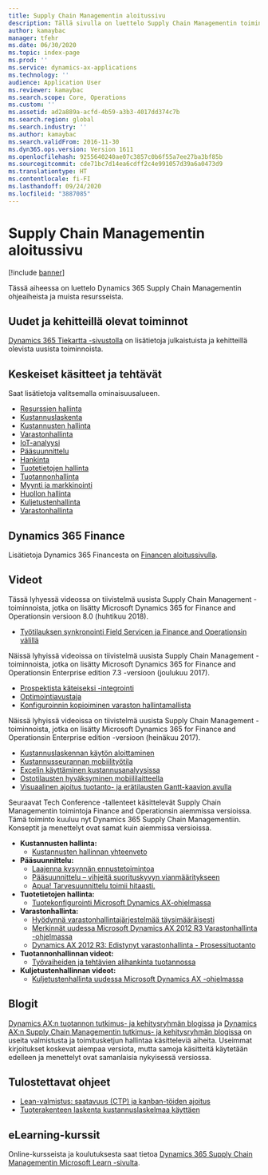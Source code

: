 ```yaml
---
title: Supply Chain Managementin aloitussivu
description: Tällä sivulla on luettelo Supply Chain Managementin toimintoja koskevista ohjeaiheista ja muista resursseista.
author: kamaybac
manager: tfehr
ms.date: 06/30/2020
ms.topic: index-page
ms.prod: ''
ms.service: dynamics-ax-applications
ms.technology: ''
audience: Application User
ms.reviewer: kamaybac
ms.search.scope: Core, Operations
ms.custom: ''
ms.assetid: ad2a889a-acfd-4b59-a3b3-4017dd374c7b
ms.search.region: global
ms.search.industry: ''
ms.author: kamaybac
ms.search.validFrom: 2016-11-30
ms.dyn365.ops.version: Version 1611
ms.openlocfilehash: 9255640240ae07c3857c0b6f55a7ee27ba3bf85b
ms.sourcegitcommit: cde71bc7d14ea6cdff2c4e991057d39a6a0473d9
ms.translationtype: HT
ms.contentlocale: fi-FI
ms.lasthandoff: 09/24/2020
ms.locfileid: "3887085"
---
```

# <a name="supply-chain-management-home-page"></a>Supply Chain Managementin aloitussivu

[!include [banner](includes/banner.md)]

Tässä aiheessa on luettelo Dynamics 365 Supply Chain Managementin ohjeaiheista ja muista resursseista.

## <a name="whats-new-and-in-development"></a>Uudet ja kehitteillä olevat toiminnot

[Dynamics 365 Tiekartta -sivustolla](https://roadmap.dynamics.com/) on lisätietoja julkaistuista ja kehitteillä olevista uusista toiminnoista.

## <a name="core-concepts-and-tasks"></a>Keskeiset käsitteet ja tehtävät

Saat lisätietoja valitsemalla ominaisuusalueen.

- [Resurssien hallinta](asset-management/index.md)
- [Kustannuslaskenta](../finance/cost-accounting/cost-accounting-home-page.md)
- [Kustannusten hallinta](cost-management/cost-management-home-page.md)  
- [Varastonhallinta](inventory/inventory-home-page.md)
- [IoT-analyysi](iot/iot-intelligence-home-page.md)
- [Pääsuunnittelu](master-planning/master-planning-home-page.md)
- [Hankinta](procurement/procurement-sourcing-overview.md)
- [Tuotetietojen hallinta](pim/product-information.md)
- [Tuotannonhallinta](production-control/production-process-overview.md)
- [Myynti ja markkinointi](sales-marketing/overview-sales-marketing.md)
- [Huollon hallinta](service-management/service-management-home-page.md)
- [Kuljetustenhallinta](transportation/transportation-management-overview.md)
- [Varastonhallinta](warehousing/warehouse-configuration.md)

## <a name="dynamics-365-finance"></a>Dynamics 365 Finance

Lisätietoja Dynamics 365 Financesta on [Financen aloitussivulla](../finance/index.md).

## <a name="videos"></a>Videot

Tässä lyhyessä videossa on tiivistelmä uusista Supply Chain Management -toiminnoista, jotka on lisätty Microsoft Dynamics 365 for Finance and Operationsin versioon 8.0 (huhtikuu 2018).

- [Työtilauksen synkronointi Field Servicen ja Finance and Operationsin välillä](https://youtu.be/hAB4TDVMjxU)

Näissä lyhyissä videoissa on tiivistelmä uusista Supply Chain Management -toiminnoista, jotka on lisätty Microsoft Dynamics 365 for Finance and Operationsin Enterprise edition 7.3 -versioon (joulukuu 2017).

- [Prospektista käteiseksi -integrointi](https://youtu.be/AVV9x5x-XCg) 
- [Optimointiavustaja](https://www.youtube.com/watch?v=MRsAzgFCUSQ&t=4s)
- [Konfiguroinnin kopioiminen varaston hallintamallista](https://www.youtube.com/watch?v=K2WIfFlqJYs&feature=youtu.be)

Näissä lyhyissä videoissa on tiivistelmä uusista Supply Chain Management -toiminnoista, jotka on lisätty Microsoft Dynamics 365 for Finance and Operationsin Enterprise edition -versioon (heinäkuu 2017).

- [Kustannuslaskennan käytön aloittaminen](https://youtu.be/1pUDtJQZ8FU)
- [Kustannusseurannan mobiilityötila](https://youtu.be/imsuTg8rUVk)
- [Excelin käyttäminen kustannusanalyysissa](https://youtu.be/-HKHYdClvx8)
- [Ostotilausten hyväksyminen mobiililaitteella](https://youtu.be/gZ-gOlJe7H8)
- [Visuaalinen ajoitus tuotanto- ja erätilausten Gantt-kaavion avulla](https://youtu.be/BtbuShkGj4I)

Seuraavat Tech Conference -tallenteet käsittelevät Supply Chain Managementin toimintoja Finance and Operationsin aiemmissa versioissa. Tämä toiminto kuuluu nyt Dynamics 365 Supply Chain Managementiin. Konseptit ja menettelyt ovat samat kuin aiemmissa versioissa.

- **Kustannusten hallinta:**
  - [Kustannusten hallinnan yhteenveto](https://www.youtube.com/watch?v=vXzlC-mOBcg&feature=youtu.be)
- **Pääsuunnittelu:**
  - [Laajenna kysynnän ennustetoimintoa](https://www.youtube.com/watch?v=4OIKIXLiNjI&feature=youtu.be)
  - [Pääsuunnittelu – vihjeitä suorituskyvyn vianmääritykseen](https://youtu.be/7v8BPmEs9Dg)
  - [Apua! Tarvesuunnittelu toimii hitaasti.](https://youtu.be/RLXybx20B5o)
- **Tuotetietojen hallinta:**
  - [Tuotekonfigurointi Microsoft Dynamics AX-ohjelmassa](https://youtu.be/zotrj3SbCl4)
- **Varastonhallinta:**
  - [Hyödynnä varastonhallintajärjestelmää täysimääräisesti](https://www.youtube.com/watch?v=--_didmZKHo&t=10s)
  - [Merkinnät uudessa Microsoft Dynamics AX 2012 R3 Varastonhallinta -ohjelmassa](https://youtu.be/5w1MngVchBA)
  - [Dynamics AX 2012 R3: Edistynyt varastonhallinta - Prosessituotanto](https://www.youtube.com/embed/QUxXUrN-7n4)
- **Tuotannonhallinnan videot:**
  - [Työvaiheiden ja tehtävien alihankinta tuotannossa](https://youtu.be/y1jrd3A_k70)
- **Kuljetustenhallinnan videot:**
  - [Kuljetustenhallinta uudessa Microsoft Dynamics AX -ohjelmassa](https://youtu.be/jgmTgJIgEFQ)

## <a name="blogs"></a>Blogit

[Dynamics AX:n tuotannon tutkimus- ja kehitysryhmän blogissa](https://blogs.msdn.microsoft.com/axmfg/) ja [Dynamics AX:n Supply Chain Managementin tutkimus- ja kehitysryhmän blogissa](https://blogs.msdn.microsoft.com/dynamicsaxscm/) on useita valmistusta ja toimitusketjun hallintaa käsitteleviä aiheita. Useimmat kirjoitukset koskevat aiempaa versiota, mutta samoja käsitteitä käytetään edelleen ja menettelyt ovat samanlaisia nykyisessä versiossa.

## <a name="white-papers"></a>Tulostettavat ohjeet

- [Lean-valmistus: saatavuus (CTP) ja kanban-töiden ajoitus](https://mbs.microsoft.com/customersource/northamerica/AX/learning/documentation/white-papers/leanmanufkanban365opt/)
- [Tuoterakenteen laskenta kustannuslaskelmaa käyttäen](https://www.microsoft.com/download/details.aspx?id=101937/)

## <a name="elearning-courses"></a>eLearning-kurssit

Online-kursseista ja koulutuksesta saat tietoa [Dynamics 365 Supply Chain Managementin Microsoft Learn -sivulta](https://docs.microsoft.com/learn/browse/?products=dynamics-scm&resource_type=learning%20path).
